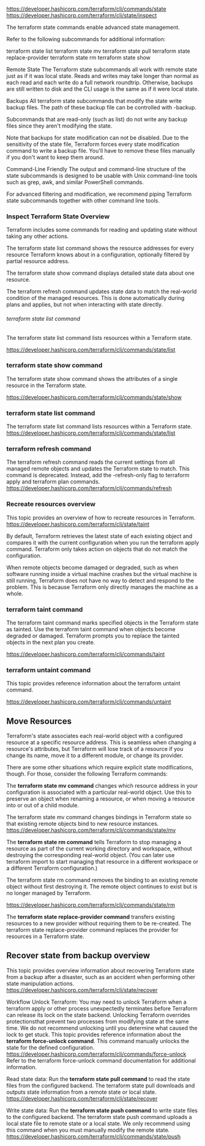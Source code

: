 https://developer.hashicorp.com/terraform/cli/commands/state
https://developer.hashicorp.com/terraform/cli/state/inspect

The terraform state commands enable advanced state management.


Refer to the following subcommands for additional information:

terraform state list
terraform state mv
terraform state pull
terraform state replace-provider
terraform state rm
terraform state show


Remote State
The Terraform state subcommands all work with remote state just as if it was local state. Reads and writes may take longer than normal as each read and each write do a full network roundtrip. Otherwise, backups are still written to disk and the CLI usage is the same as if it were local state.

Backups
All terraform state subcommands that modify the state write backup files. The path of these backup file can be controlled with -backup.

Subcommands that are read-only (such as list) do not write any backup files since they aren't modifying the state.

Note that backups for state modification can not be disabled. Due to the sensitivity of the state file, Terraform forces every state modification command to write a backup file. You'll have to remove these files manually if you don't want to keep them around.

Command-Line Friendly
The output and command-line structure of the state subcommands is designed to be usable with Unix command-line tools such as grep, awk, and similar PowerShell commands.

For advanced filtering and modification, we recommend piping Terraform state subcommands together with other command line tools.



### Inspect Terraform State Overview
Terraform includes some commands for reading and updating state without taking any other actions.

The terraform state list command shows the resource addresses for every resource Terraform knows about in a configuration, optionally filtered by partial resource address.

The terraform state show command displays detailed state data about one resource.

The terraform refresh command updates state data to match the real-world condition of the managed resources. This is done automatically during plans and applies, but not when interacting with state directly.

###### terraform state list command
The terraform state list command lists resources within a Terraform state.

https://developer.hashicorp.com/terraform/cli/commands/state/list


### terraform state show command
The terraform state show command shows the attributes of a single resource in the Terraform state.

https://developer.hashicorp.com/terraform/cli/commands/state/show


### terraform state list command
The terraform state list command lists resources within a Terraform state.
https://developer.hashicorp.com/terraform/cli/commands/state/list


### terraform refresh command
The terraform refresh command reads the current settings from all managed remote objects and updates the Terraform state to match. This command is deprecated. Instead, add the -refresh-only flag to terraform apply and terraform plan commands.
https://developer.hashicorp.com/terraform/cli/commands/refresh


### Recreate resources overview
This topic provides an overview of how to recreate resources in Terraform.
https://developer.hashicorp.com/terraform/cli/state/taint

By default, Terraform retrieves the latest state of each existing object and compares it with the current configuration when you run the terraform apply command. Terraform only takes action on objects that do not match the configuration.

When remote objects become damaged or degraded, such as when software running inside a virtual machine crashes but the virtual machine is still running, Terraform does not have no way to detect and respond to the problem. This is because Terraform only directly manages the machine as a whole.


### terraform taint command
The terraform taint command marks specified objects in the Terraform state as tainted. Use the terraform taint command when objects become degraded or damaged. Terraform prompts you to replace the tainted objects in the next plan you create.

https://developer.hashicorp.com/terraform/cli/commands/taint

### terraform untaint command
This topic provides reference information about the terraform untaint command.

https://developer.hashicorp.com/terraform/cli/commands/untaint


## Move Resources
Terraform's state associates each real-world object with a configured resource at a specific resource address. This is seamless when changing a resource's attributes, but Terraform will lose track of a resource if you change its name, move it to a different module, or change its provider.

There are some other situations which require explicit state modifications, though. For those, consider the following Terraform commands:

The **terraform state mv command** changes which resource address in your configuration is associated with a particular real-world object. Use this to preserve an object when renaming a resource, or when moving a resource into or out of a child module.

The terraform state mv command changes bindings in Terraform state so that existing remote objects bind to new resource instances.
https://developer.hashicorp.com/terraform/cli/commands/state/mv


The **terraform state rm command** tells Terraform to stop managing a resource as part of the current working directory and workspace, without destroying the corresponding real-world object. (You can later use terraform import to start managing that resource in a different workspace or a different Terraform configuration.)

The terraform state rm command removes the binding to an existing remote object without first destroying it. The remote object continues to exist but is no longer managed by Terraform.

https://developer.hashicorp.com/terraform/cli/commands/state/rm


The **terraform state replace-provider command** transfers existing resources to a new provider without requiring them to be re-created.
The terraform state replace-provider command replaces the provider for resources in a Terraform state.


## Recover state from backup overview
This topic provides overview information about recovering Terraform state from a backup after a disaster, such as an accident when performing other state manipulation actions.
https://developer.hashicorp.com/terraform/cli/state/recover

Workflow
Unlock Terraform: You may need to unlock Terraform when a terraform apply or other process unexpectedly terminates before Terraform can release its lock on the state backend. Unlocking Terraform overrides protectionsthat prevent two processes from modifying state at the same time. We do not recommend unlocking until you determine what caused the lock to get stuck.
This topic provides reference information about the **terraform force-unlock command**. This command manually unlocks the state for the defined configuration.
https://developer.hashicorp.com/terraform/cli/commands/force-unlock
Refer to the terraform force-unlock command documentation for additional information.

Read state data: Run the **terraform state pull command** to read the state files from the configured backend.
The terraform state pull downloads and outputs state information from a remote state or local state.
https://developer.hashicorp.com/terraform/cli/state/recover

Write state data: Run the **terraform state push command** to write state files to the configured backend.
The terraform state push command uploads a local state file to remote state or a local state. We only recommend using this command when you must manually modify the remote state.
https://developer.hashicorp.com/terraform/cli/commands/state/push
